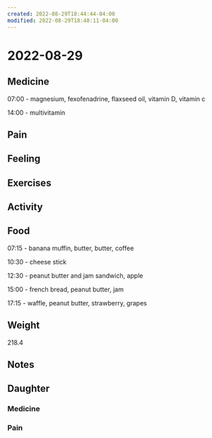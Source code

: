```yaml
---
created: 2022-08-29T18:44:44-04:00
modified: 2022-08-29T18:48:11-04:00
---
```


# 2022-08-29

## Medicine

07:00 - magnesium, fexofenadrine, flaxseed oil, vitamin D, vitamin c 

14:00 - multivitamin

## Pain


## Feeling


## Exercises


## Activity


## Food

07:15 - banana muffin, butter, butter, coffee

10:30 - cheese stick

12:30 - peanut butter and jam sandwich, apple

15:00 - french bread, peanut butter, jam

17:15 - waffle, peanut butter, strawberry, grapes

## Weight

218.4

## Notes


## Daughter


### Medicine


### Pain
